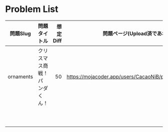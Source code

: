 # Problem List

| 問題Slug | 問題タイトル | 想定Diff | 問題ページ(Upload済であれば) |
| - | - | -: | - |
| ornaments | クリスマス商戦！パンダくん！ | 50 | https://mojacoder.app/users/CacaoNiB/problems/ornaments |
|  |  |  |  |
|  |  |  |  |
|  |  |  |  |
|  |  |  |  |
|  |  |  |  |
|  |  |  |  |
|  |  |  |  |
|  |  |  |  |
|  |  |  |  |
|  |  |  |  |
